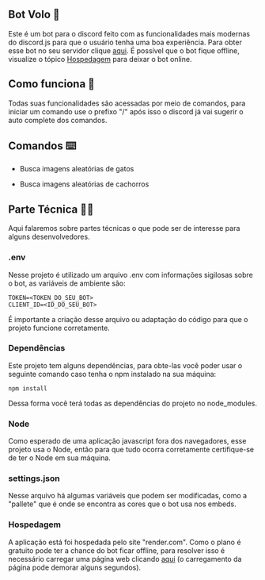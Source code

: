 ## Bot Volo 🤖

Este é um bot para o discord feito com as funcionalidades mais modernas do discord.js para que o usuário tenha uma boa experiência. Para obter esse bot no seu servidor clique [aqui](https://discord.com/api/oauth2/authorize?client_id=1176247232715030538&permissions=8&scope=bot).
É possível que o bot fique offline, visualize o tópico [Hospedagem](#Hospedagem) para deixar o bot online.

## Como funciona 🧠

Todas suas funcionalidades são acessadas por meio de comandos, para iniciar um comando use o prefixo "/" após isso o discord já vai sugerir o auto complete dos comandos.

## Comandos ⌨️

- Busca imagens aleatórias de gatos

- Busca imagens aleatórias de cachorros

## Parte Técnica 👩‍💻

Aqui falaremos sobre partes técnicas o que pode ser de interesse para alguns desenvolvedores.

### .env

Nesse projeto é utilizado um arquivo .env com informações sigilosas sobre o bot, as variáveis de ambiente são:

```env
TOKEN=<TOKEN_DO_SEU_BOT>
CLIENT_ID=<ID_DO_SEU_BOT>
```

É importante a criação desse arquivo ou adaptação do código para que o projeto funcione corretamente.

### Dependências 

Este projeto tem alguns dependências, para obte-las você poder usar o seguinte comando caso tenha o npm instalado na sua máquina:

```terminal
npm install
```

Dessa forma você terá todas as dependências do projeto no node_modules. 

### Node

Como esperado de uma aplicação javascript fora dos navegadores, esse projeto usa o Node, então para que tudo ocorra corretamente certifique-se de ter o Node em sua máquina.

### settings.json

Nesse arquivo há algumas variáveis que podem ser modificadas, como a "pallete" que é onde se encontra as cores que o bot usa nos embeds.

### Hospedagem

A aplicação está foi hospedada pelo site "render.com". Como o plano é gratuito pode ter a chance do bot ficar offline, para resolver isso é necessário carregar uma página web clicando [aqui](https://volo-bot.onrender.com/) (o carregamento da página pode demorar alguns segundos).

